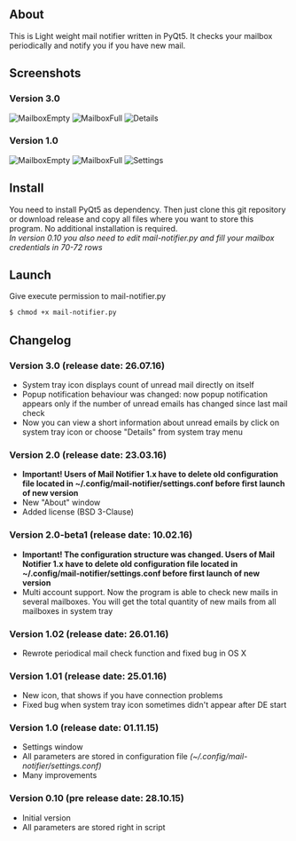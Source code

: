 ## About

This is Light weight mail notifier written in PyQt5. It checks your mailbox periodically and notify you if you have new mail.

## Screenshots
### Version 3.0
![MailboxEmpty](https://raw.github.com/rinaldus/mail-notifier/master/screenshots/no_unread_mails-3.0.jpg)
![MailboxFull](https://raw.github.com/rinaldus/mail-notifier/master/screenshots/unread_mails-3.0.jpg)
![Details](https://raw.github.com/rinaldus/mail-notifier/master/screenshots/details-3.0.jpg)
### Version 1.0
![MailboxEmpty](https://raw.github.com/rinaldus/mail-notifier/master/screenshots/screen1.jpg)
![MailboxFull](https://raw.github.com/rinaldus/mail-notifier/master/screenshots/screen2.jpg)
![Settings](https://raw.github.com/rinaldus/mail-notifier/master/screenshots/screen3.jpg)

## Install

You need to install PyQt5 as dependency. Then just clone this git repository or download release and copy all files where you want to store this program. No additional installation is required.  
*In version 0.10 you also need to edit mail-notifier.py and fill your mailbox credentials in 70-72 rows*

## Launch

Give execute permission to mail-notifier.py
```sh
$ chmod +x mail-notifier.py
```

## Changelog

### Version 3.0 (release date: 26.07.16)
* System tray icon displays count of unread mail directly on itself
* Popup notification behaviour was changed: now popup notification appears only if the number of unread emails has
changed since last mail check
* Now you can view a short information about unread emails by click on system tray icon or choose "Details" from system tray menu

### Version 2.0 (release date: 23.03.16)
* **Important! Users of Mail Notifier 1.x have to delete old configuration file located in ~/.config/mail-notifier/settings.conf before first launch of new version**
* New "About" window
* Added license (BSD 3-Clause)

### Version 2.0-beta1 (release date: 10.02.16)
* **Important! The configuration structure was changed. Users of Mail Notifier 1.x have to delete old configuration file located in ~/.config/mail-notifier/settings.conf before first launch of new version**
* Multi account support. Now the program is able to check new mails in several mailboxes. You will get the total quantity of new mails from all mailboxes in system tray

### Version 1.02 (release date: 26.01.16)
* Rewrote periodical mail check function and fixed bug in OS X

### Version 1.01 (release date: 25.01.16)
* New icon, that shows if you have connection problems
* Fixed bug when system tray icon sometimes didn't appear after DE start

### Version 1.0 (release date: 01.11.15)
* Settings window
* All parameters are stored in configuration file *(~/.config/mail-notifier/settings.conf)*
* Many improvements

### Version 0.10 (pre release date: 28.10.15)
* Initial version
* All parameters are stored right in script
